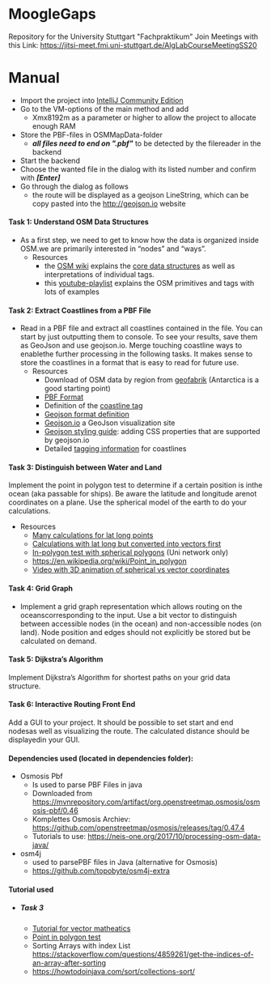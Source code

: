 # MoogleGaps 
Repository for the University Stuttgart "Fachpraktikum"
Join Meetings with this Link: https://jitsi-meet.fmi.uni-stuttgart.de/AlgLabCourseMeetingSS20

# Manual
- Import the project into [IntelliJ Community Edition](https://www.jetbrains.com/de-de/idea/download/#section=windows)
- Go to the VM-options of the main method and add
    - Xmx8192m as a parameter or higher to allow the project to allocate enough RAM
- Store the PBF-files in OSMMapData-folder
    - ***all files need to end on ".pbf"*** to be detected by the filereader in the backend 
- Start the backend
- Choose the wanted file in the dialog with its listed number and confirm with ***[Enter]***
- Go through the dialog as follows
    - the route will be displayed as a geojson LineString, which can be copy pasted into the http://geojson.io website
    

#### Task 1: Understand OSM Data Structures
- As a first step, we need to get to know how the data is organized inside OSM.we are primarily interested in “nodes” and “ways”.
    - Resources
        - the [OSM wiki](https://wiki.openstreetmap.org/wiki/Main_page) explains the [core data structures](https://wiki.openstreetmap.org/wiki/Elements) as well as interpretations of individual tags.
        - this [youtube-playlist](https://www.youtube.com/playlist?list=PLCE6296A33CF47955) explains the OSM primitives and tags with lots of examples
#### Task 2: Extract Coastlines from a PBF File
- Read in a PBF file and extract all coastlines contained in the file. You can start by just outputting them to console.  To see your results, save them as GeoJson and use geojson.io. Merge touching coastline ways to enablethe further processing in the following tasks. It makes sense to store the coastlines in a format that is easy to read for future use.
    - Resources
        - Download of OSM data by region from [geofabrik](https://download.geofabrik.de/index.html) (Antarctica is a good starting point)
        - [PBF Format](https://wiki.openstreetmap.org/wiki/PBF_Format)
        - Definition of the [coastline tag](https://wiki.openstreetmap.org/wiki/Coastline)
        - [Geojson format definition](https://geojson.org/)
        - [Geojson.io](http://geojson.io) a GeoJson visualization site
        - [Geojson styling guide](https://github.com/mapbox/simplestyle-spec/tree/master/1.1.0): adding CSS properties that are supported by geojson.io
        - Detailed [tagging information](https://wiki.openstreetmap.org/wiki/Tag:natural%3Dcoastline) for coastlines
 
#### Task 3: Distinguish between Water and Land
Implement the point in polygon test to determine if a certain position is inthe ocean (aka passable for ships). Be aware the latitude and longitude arenot coordinates on a plane. Use the spherical model of the earth to do your calculations.
- Resources
    - [Many calculations for lat long points](http://www.movable-type.co.uk/scripts/latlong.html)
    - [Calculations with lat long but converted into vectors first](http://www.movable-type.co.uk/scripts/latlong-vectors.html)
    - [In-polygon test with spherical polygons](https://link.springer.com/article/10.1007/BF00894449) (Uni network only)
    - https://en.wikipedia.org/wiki/Point_in_polygon
    - [Video with 3D animation of spherical vs vector coordinates](https://www.youtube.com/watch?v=FDyenWWlPdU)            
            
#### Task 4: Grid Graph
- Implement a grid graph representation which allows routing on the oceanscorresponding to the input. Use a bit vector to distinguish between accessible nodes (in the ocean) and non-accessible nodes (on land). Node position and edges should not explicitly be stored but be calculated on demand.

#### Task 5: Dijkstra’s Algorithm
Implement Dijkstra’s Algorithm for shortest paths on your grid data structure.

#### Task 6: Interactive Routing Front End
Add a GUI to your project. It should be possible to set start and end nodesas well as visualizing the route. The calculated distance should be displayedin your GUI.

#### Dependencies used (located in dependencies folder):
- Osmosis Pbf
    - Is used to parse PBF Files in java
    - Downloaded from https://mvnrepository.com/artifact/org.openstreetmap.osmosis/osmosis-pbf/0.46
    - Komplettes Osmosis Archiev: https://github.com/openstreetmap/osmosis/releases/tag/0.47.4
    - Tutorials to use: https://neis-one.org/2017/10/processing-osm-data-java/
- osm4j
    - used to parsePBF files in Java (alternative for Osmosis)
    - https://github.com/topobyte/osm4j-extra


        
#### Tutorial used
- ##### Task 3
    - [Tutorial for vector matheatics](http://www.movable-type.co.uk/scripts/latlong-vectors.html)
    - [Point in polygon test](http://geomalgorithms.com/a03-_inclusion.html)
    - Sorting Arrays with index List https://stackoverflow.com/questions/4859261/get-the-indices-of-an-array-after-sorting
    - https://howtodoinjava.com/sort/collections-sort/
        

